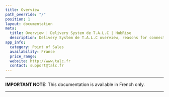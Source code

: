 ```yaml
---
title: Overview
path_override: "/"
position: 1
layout: documentation
meta:
  title: Overview | Delivery System de T.A.L.C | HubRise
  description: Delivery System de T.A.L.C overview, reasons for connecting it to HubRise and summary of integrated features. Synchronise data between your EPOS and your apps.
app_info:
  category: Point of Sales
  availability: France
  price_range: 
  website: http://www.talc.fr
  contact: support@talc.fr
---
```


---

**IMPORTANT NOTE:** This documentation is available <Link to="/fr/apps/talc" addLocalePrefix={false}>in French only</Link>.

---
